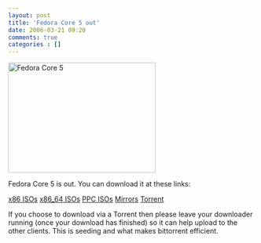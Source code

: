 ```yaml
---
layout: post
title: 'Fedora Core 5 out'
date: 2006-03-21 09:20
comments: true
categories : []
---  
```


<a href="/images/fc5.png" rel="lightbox" title="Fedora Core 5"><img src="/images/fc5.png" width="300" height="225" alt="Fedora Core 5" /></a>

Fedora Core 5 is out. You can download it at these links:

<a href="http://download.fedora.redhat.com/pub/fedora/linux/core/5/i386/iso/">x86 ISOs</a>
<a href="http://download.fedora.redhat.com/pub/fedora/linux/core/5/x86_64/iso/">x86_64 ISOs</a>
<a href="http://download.fedora.redhat.com/pub/fedora/linux/core/5/ppc/iso/">PPC ISOs</a>
<a href="http://fedora.redhat.com/Download/mirrors.html">Mirrors</a>
<a href="http://torrent.fedoraproject.org/">Torrent</a>

If you choose to download via a Torrent then please leave your downloader running (once your download has finished) so it can help upload to the other clients. This is seeding and what makes bittorrent efficient.



